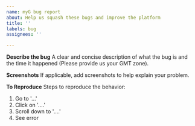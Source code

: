 ```yaml
---
name: myG bug report
about: Help us squash these bugs and improve the platform
title: ''
labels: bug
assignees: ''

---
```


**Describe the bug**
A clear and concise description of what the bug is and the time it happened (Please provide us your GMT zone).

**Screenshots**
If applicable, add screenshots to help explain your problem.

**To Reproduce**
Steps to reproduce the behavior:
1. Go to '...'
2. Click on '....'
3. Scroll down to '....'
4. See error

